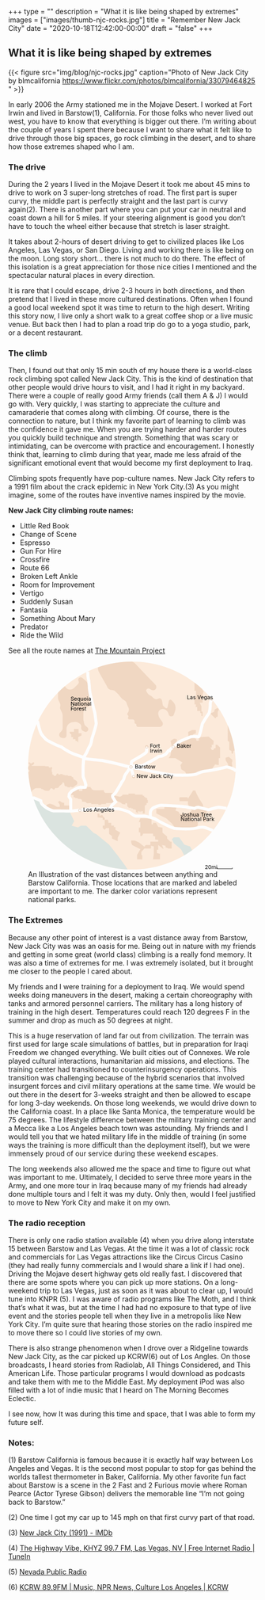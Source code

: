 +++
type = ""
description = "What it is like being shaped by extremes"
images = ["images/thumb-njc-rocks.jpg"]
title = "Remember New Jack City"
date = "2020-10-18T12:42:00-00:00"
draft = "false"
+++

<h2 class="serif-hero">What it is like being shaped by extremes</h2>

{{< figure src="img/blog/njc-rocks.jpg" caption="Photo of New Jack City by blmcalifornia https://www.flickr.com/photos/blmcalifornia/33079464825 " >}}


<span class="dropcap">I</span>n early 2006 the Army stationed me in the Mojave Desert. I worked at Fort Irwin and lived in Barstow(1), California. For those folks who never lived out west, you have to know that everything is bigger out there. I’m writing about the couple of years I spent there because I want to share what it felt like to drive through those big spaces, go rock climbing in the desert, and to share how those extremes shaped who I am. 

### The drive

During the 2 years I lived in the Mojave Desert it took me about 45 mins to drive to work on 3 super-long stretches of road. The first part is super curvy, the middle part is perfectly straight and the last part is curvy again(2). There is another part where you can put your car in neutral and coast down a hill for 5 miles. If your steering alignment is good you don’t have to touch the wheel either because that stretch is laser straight.

It takes about 2-hours of desert driving to get to civilized places like Los Angeles, Las Vegas, or San Diego. Living and working there is like being on the moon. Long story short… there is not much to do there. The effect of this isolation is a great appreciation for those nice cities I mentioned and the spectacular natural places in every direction.

It is rare that I could escape, drive 2-3 hours in both directions, and then pretend that I lived in these more cultured destinations. Often when I found a good local weekend spot it was time to return to the high desert. Writing this story now, I live only a short walk to a great coffee shop or a live music venue. But back then I had to plan a road trip do go to a yoga studio, park, or a decent restaurant. 

### The climb

Then, I found out that only 15 min south of my house there is a world-class rock climbing spot called New Jack City. This is the kind of destination that other people would drive hours to visit, and I had it right in my backyard. There were a couple of really good Army friends (call them A & J) I would go with. Very quickly, I was starting to appreciate the culture and camaraderie that comes along with climbing. Of course, there is the connection to nature, but I think my favorite part of learning to climb was the confidence it gave me. When you are trying harder and harder routes you quickly build technique and strength. Something that was scary or intimidating, can be overcome with practice and encouragement. I honestly think that, learning to climb during that year, made me less afraid of the significant emotional event that would become my first deployment to Iraq.

Climbing spots frequently have pop-culture names. New Jack City refers to a 1991 film about the crack epidemic in New York City.(3) As you might imagine, some of the routes have inventive names inspired by the movie.

**New Jack City climbing route names:**

 - Little Red Book
 - Change of Scene
 - Espresso
 - Gun For Hire
 - Crossfire
 - Route 66
 - Broken Left Ankle
 - Room for Improvement
 - Vertigo
 - Suddenly Susan
 - Fantasia
 - Something About Mary
 - Predator
 - Ride the Wild

See all the route names at [The Mountain Project](https://www.mountainproject.com/area/105865045/new-jack-city) 

<figure>
    <?xml version="1.0" encoding="UTF-8" standalone="no"?><!DOCTYPE svg PUBLIC "-//W3C//DTD SVG 1.1//EN" "http://www.w3.org/Graphics/SVG/1.1/DTD/svg11.dtd"><svg width="100%" height="100%" viewBox="0 0 546 542" version="1.1" xmlns="http://www.w3.org/2000/svg" xmlns:xlink="http://www.w3.org/1999/xlink" xml:space="preserve" xmlns:serif="http://www.serif.com/" style="fill-rule:evenodd;clip-rule:evenodd;">
    <path id="desert" d="M14.718,358.668c3.428,1.25 8.87,3.383 14.643,6.046c0.776,3.716 2.866,9.004 7.143,11.93c4.487,4.201 16.137,12.827 29.115,15.758l0.435,0.098l15.446,0c9.345,0.168 29.792,0.396 36.25,-0.008l0.174,-0.015c12.388,-1.321 38.966,-4.243 47.36,-5.477l41.716,-0l0.167,-0.003c3.925,-0.164 15.044,-0.391 28.35,-0.009c7.53,1.619 23.245,5.552 28.48,9.633c2.552,2.158 7.383,5.735 11.67,7.711c2.323,1.071 4.546,1.668 6.333,1.668l20.686,-0c7.37,1.139 23.169,4.294 29.507,8.768l0.276,0.178c9.495,5.596 32.363,17.985 47.826,22.868l0.398,0.126l0.414,0.041c13.842,1.366 45.42,2.873 61.005,-1.639l0.153,-0.047c3.522,-1.174 12.415,-2.875 19.811,-0.057l16.888,6.567c-49.636,59.967 -124.621,98.195 -208.464,98.195c-118.434,0 -219.193,-76.279 -255.782,-182.332Zm307.782,43.587l0,-9.441c0.302,-1.823 1.346,-5.515 3.811,-7.539c3.737,-2.308 12.447,-6.853 19.244,-7.271c20.356,0.659 62.277,2.393 68.541,4.741l0.363,0.137l20.072,3.345l1.369,-1.027c0.968,-0.727 3.72,-2.081 7.15,-2.192l27.09,6.645l1.073,-0.341c3.55,-1.13 13.254,-3.939 24.059,-6.277c4.413,0.36 13.636,1.334 19.952,2.776c-9.166,19.399 -20.566,37.53 -33.871,54.066l1.597,-4.105l-18.013,-7.005c-9.337,-3.557 -20.532,-1.588 -25.086,-0.099c-14.671,4.231 -44.188,2.683 -57.54,1.391c-14.87,-4.781 -36.518,-16.555 -45.671,-21.942c-3.239,-2.228 -8.542,-4.225 -14.14,-5.862Zm-8,-2.081c-4.232,-0.979 -8.137,-1.708 -10.898,-2.128l-0.299,-0.046l-21.303,-0c-1.249,-0 -2.829,-0.79 -4.488,-1.691c-3.246,-1.762 -6.571,-4.284 -8.421,-5.857l-0.12,-0.097c-5.912,-4.646 -23.868,-9.507 -32.138,-11.267l-0.354,-0.076l-0.361,-0.01c-5.966,-0.176 -11.512,-0.23 -16.209,-0.222c0.602,-0.994 1.173,-1.916 1.648,-2.648l11.602,-10.38l-1.752,-2.848c-1.318,-2.143 -4.352,-7.12 -5.934,-9.889l-0.188,-0.329l-0.248,-0.289c-0.318,-0.372 -0.955,-1.166 -0.997,-2.041c2.144,-1.652 5.364,-4.439 7.215,-7.031l0.149,-0.225c4.638,-7.516 13.849,-22.818 16.005,-27.417c2.257,-2.621 5.973,-7.983 6.535,-12.012c0.291,-1.565 1.339,-5.331 3.313,-8.343c2.065,-2.628 5.937,-7.909 8.738,-12.653l5.153,18.404l7.704,-2.158l-5.399,-19.281c4.574,0.873 8.761,1.545 11.904,1.818c10.663,2.535 34.433,7.949 46.844,9.964c11.099,2.721 38.21,8.068 59.239,8.078c10.956,0.339 35.586,0.242 47.03,-2.619l0.478,-0.12l0.435,-0.232c4.624,-2.466 15.588,-7.529 22.617,-7.529l0.249,0l0.247,-0.031c7.982,-0.998 30.074,-4.556 55.148,-10.881c3.439,0.64 8.777,2.03 13.557,4.204c3.082,1.402 5.956,3.091 7.695,5.23l1.656,-1.346c-1.994,34.838 -10.594,67.918 -24.566,98.008l1.43,-6.078c-6.993,-1.645 -17.653,-2.752 -22.109,-3.094l-0.578,-0.045l-0.567,0.122c-10.404,2.229 -19.901,4.914 -24.289,6.261l-25.89,-6.35l-0.483,0c-4.62,0 -8.531,1.536 -10.827,2.807l-16.232,-2.705c-7.897,-2.381 -50.211,-4.435 -70.812,-5.1l-0.339,0.004c-8.263,0.434 -19.061,5.884 -23.41,8.602l-0.174,0.109l-0.162,0.126c-4.509,3.507 -6.587,10.169 -7.004,13.092l-0.04,0.281l0,7.958Zm-207.5,-15.455c-8.48,0.032 -19.318,-0.109 -25.428,-0.218l-14.612,-0.001c-11.382,-2.7 -21.511,-10.361 -25.193,-13.888l-0.285,-0.274l-0.334,-0.213c-3.172,-2.018 -4.036,-6.452 -4.156,-8.375l-0.147,-2.349l-2.125,-1.012c-8.596,-4.094 -16.885,-7.16 -19.955,-8.184c-0,0 -0.001,0.002 -0.001,0.004c-0.203,0.61 -0.776,1.019 -1.418,1.013c-0.643,-0.006 -1.208,-0.425 -1.399,-1.039c-7.767,-25.203 -11.947,-51.959 -11.947,-79.683c-0,-38.219 7.943,-74.597 22.275,-107.588c2.407,10.107 6.156,23.445 9.397,28.307c2.465,3.539 6.983,9.239 11.751,13.61c3.382,3.101 6.951,5.492 10.058,6.405c6.434,3.619 20.883,11.047 31.638,14.374c6.289,4.867 21.645,14.996 37.645,20.196c4.217,1.371 11.789,3.99 18.026,6.611c-0.319,4.756 -0.926,12.429 -1.277,16.762l-0.01,0.163c-0.403,10.089 -0.17,24.718 -0.001,30.771l0.019,0.685l5.148,13.385l1.664,7.074l-0.712,1.958c-2.18,0.065 -4.723,-0.056 -6.288,-0.164c-1.183,-0.36 -2.682,-0.473 -4.354,-0.257c-3.239,0.419 -7.424,2.026 -9.682,3.089l-0.282,0.146c-2.773,1.585 -9.741,5.282 -12.878,6.933l-0.667,0.351l-7.763,8.958l-1.368,9.571l4.661,7.768l-0,25.111Zm41.535,-128.544c0.103,0.063 0.204,0.127 0.302,0.19l0.753,0.484l0.888,0.117c6.339,0.834 23.364,2.797 40.975,4.005c10.765,2.19 35.931,7.55 52.534,11.898c3.907,1.029 9.816,2.503 16.139,3.947c-2.547,4.813 -7.118,10.985 -9.266,13.706l-0.099,0.126l-0.089,0.133c-2.762,4.142 -4.224,9.395 -4.608,11.504l-0.04,0.273c-0.318,2.865 -3.514,6.648 -4.973,8.239l-0.524,0.572l-0.272,0.727c-1.165,3.104 -10.834,18.982 -15.579,26.673c-1.754,2.405 -5.041,4.954 -6.47,5.954l-0.934,0.654l-0.449,1.047c-1.8,4.2 0.286,8.774 1.863,10.836c1.102,1.917 2.78,4.706 4.164,6.981l-7.396,6.617l-0.282,0.423c-1.173,1.759 -3.117,5.022 -4.627,7.609c-1.507,0.035 -2.728,0.074 -3.613,0.11l-42.23,0l-0.295,0.044c-7.951,1.193 -34.736,4.135 -47.234,5.468c-0.609,0.037 -1.34,0.068 -2.173,0.095l0,-27.215l-4.339,-7.232l0.632,-4.429l5.239,-6.045c3.36,-1.772 9.545,-5.062 12.282,-6.617c1.509,-0.703 4.019,-1.706 6.247,-2.178c0.641,-0.136 1.619,-0.192 1.868,-0.205l0.483,0.242l0.781,0.06c2.356,0.182 7.828,0.407 10.873,-0.028l2.374,-0.339l3.227,-8.876l-2.336,-9.926l-4.849,-12.609c-0.165,-6.288 -0.366,-19.933 0.012,-29.481c0.282,-3.481 0.713,-8.986 1.041,-13.554Zm144.2,18.797l5.887,-0.561l0.666,-0.333c3.681,-1.84 12.947,-6.524 20.575,-10.538c5.716,-3.017 17.347,-9.459 21.772,-12.738c2.672,-0.393 6.878,-1.057 8.335,-1.421l0.311,-0.078l0.295,-0.127c2.502,-1.072 8.246,-3.776 11.249,-5.921l0.504,-0.36l5.171,-6.895l4.122,0l0.758,-3.028c0.099,-0.396 0.704,-1.38 1.861,-2.554c3.704,-3.201 11.468,-10.008 14.417,-12.922c2.562,-2.069 8.49,-6.474 12.88,-8.304c5.039,-2.113 16.583,-6.942 23.456,-9.774c2.637,-0.278 6.72,-0.589 10.25,-0.58c1.986,0.004 3.766,0.034 4.773,0.381c1.704,0.734 4.525,1.058 6.716,-0.442c1.019,-0.698 1.982,-1.772 2.562,-3.512c0.017,-0.052 3.568,-11.214 3.568,-11.214l0.038,-0.165c0.813,-3.581 2.901,-12.671 4.861,-20.915c3.272,-5.816 10.805,-18.521 16.92,-26.547l0.435,-0.571l0.21,-0.688c1.216,-3.996 3.541,-14.626 3.181,-25.464c0.29,-2.165 1.073,-6.423 2.732,-8.719c37.38,46.401 59.76,105.367 59.76,169.518c0,2.717 -0.04,5.426 -0.12,8.118c-1.898,-1.355 -4.073,-2.565 -6.366,-3.608c-5.89,-2.679 -12.522,-4.317 -16.356,-4.956l-0.829,-0.138l-0.814,0.207c-24.758,6.288 -46.692,9.854 -54.798,10.88c-7.955,0.122 -20.09,5.332 -25.64,8.226c-11.118,2.623 -34.181,2.594 -44.452,2.273l-0.125,-0.002c-20.461,-0 -46.887,-5.261 -57.544,-7.884l-0.319,-0.065c-10.392,-1.676 -29.05,-5.828 -40.902,-8.579Zm-138.018,-248.972c35.105,-16.67 74.363,-26 115.783,-26c84.171,-0 159.415,38.528 209.035,98.887l-4.072,-3.49c-2.853,3.328 -4.536,10.437 -4.932,13.607l-0.041,0.324l0.013,0.326c0.357,9.295 -1.5,18.48 -2.639,22.524c-6.429,8.573 -14.209,21.739 -17.356,27.371l-0.271,0.484l-0.128,0.541c-1.974,8.29 -4.11,17.585 -4.971,21.372l-3.044,9.567c-4.161,-1.012 -13.896,-0.504 -18.536,0.011l-0.56,0.063l-0.521,0.214c-6.807,2.803 -18.852,7.841 -24.024,10.01c-5.122,2.134 -12.125,7.268 -14.975,9.585l-0.161,0.13l-0.145,0.146c-2.758,2.758 -10.674,9.681 -14.287,12.801l-0.213,0.199c-1.175,1.174 -2.038,2.322 -2.659,3.328l-2.513,0l-6.807,9.076c-2.563,1.704 -6.802,3.676 -8.961,4.613c-1.782,0.394 -6.199,1.052 -8.297,1.351l-1.176,0.168l-0.893,0.782c-3.084,2.698 -15.451,9.421 -21.233,12.473c-7.146,3.761 -15.746,8.116 -19.759,10.126l-9.564,0.911l-13.684,-0c-0.075,-0.907 -0.174,-1.823 -0.213,-2.72c-0.034,-0.785 -0.114,-1.567 0.214,-2.23c0.536,-0.44 1.587,-1.055 2.941,-1.873c4.717,-2.849 12.616,-7.152 19.729,-11.422c7.385,-4.433 13.879,-8.985 15.971,-11.948l0.636,-0.901l1.084,-14.099l-7.976,-0.614l-0.905,11.759c-2.235,2.411 -7.362,5.603 -12.927,8.944c-10.562,6.339 -22.714,12.879 -24.584,14.853l-0.203,0.215l-0.17,0.242c-1.646,2.351 -1.961,5.167 -1.764,8.114c0.078,1.157 0.228,2.334 0.264,3.472c0.006,0.165 0.014,0.329 0.019,0.492c-7.424,-1.646 -14.705,-3.463 -19.224,-4.652c-16.873,-4.42 -42.511,-9.876 -53.222,-12.052l-0.259,-0.053l-0.265,-0.018c-16.772,-1.143 -33.057,-2.987 -39.918,-3.868c-0.632,-0.371 -1.343,-0.756 -2.118,-1.151c2.169,-3.213 5.054,-7.824 6.896,-11.814l0.055,-0.124c1.287,-3.059 4.629,-10.434 7.72,-15.456c1.103,-1.838 3.685,-7.946 5.011,-18.21c3.43,-10.489 10.333,-32.759 11.538,-40.793l0.083,-0.553l-3.603,-27.792l-8.043,-31.669l-4.486,-20.437c-0.622,-3.111 -1.907,-10.911 -1.907,-16.642l0,-0.193l-1.562,-16.142l-0.143,-0.429c-0.787,-2.362 -2.295,-10.022 -2.295,-21.736l-4.783,0Zm-3.208,1.549c0.128,11.532 1.666,19.283 2.549,22.242l1.443,14.916c0.029,6.249 1.388,14.634 2.077,18.078c0.015,0.073 4.529,20.636 4.529,20.636l7.957,31.331l3.394,26.183c-1.389,8.283 -8.05,29.529 -11.259,39.319l-0.12,0.367l-0.048,0.383c-1.088,8.701 -3.055,13.927 -3.961,15.438c-3.256,5.291 -6.813,13.087 -8.218,16.416c-1.9,4.107 -5.023,8.923 -7.021,11.794c-6.304,-2.599 -13.45,-5.109 -17.595,-6.456c-15.459,-5.025 -30.273,-14.98 -35.748,-19.328l-0.608,-0.483l-0.744,-0.22c-10.52,-3.117 -25.155,-10.734 -31.162,-14.144l-0.499,-0.283l-0.559,-0.132c-2.198,-0.517 -4.643,-2.434 -7.087,-4.674c-4.3,-3.942 -8.366,-9.09 -10.547,-12.219c-3.784,-5.677 -8.107,-24.393 -9.862,-33.011l-2.145,0.436c26.275,-54.987 70.571,-99.736 125.234,-126.589Z" style="fill:#f2994a;fill-opacity:0.2;"/>
    <path id="Water" d="M14.691,358.658c3.427,1.249 8.882,3.386 14.67,6.056c0.776,3.716 2.866,9.004 7.143,11.93c4.487,4.201 16.137,12.827 29.115,15.758l0.435,0.098l15.446,0c6.655,0.12 18.942,0.27 27.796,0.2l10.704,22.3l-6.5,12l16.5,4.5l7.5,-4.5l14,0l19,18.5l7.5,3.5l33,27l23,29l20.5,28l4.55,7.762c-113.529,-4.728 -208.982,-79.429 -244.359,-182.104Zm412.504,132.361c-6.636,4.724 -13.495,9.156 -20.558,13.277l-8.137,-15.796l-19,-16l-5,-10.5l5,-5l14,0l13.5,19l15,5l5.195,10.019Z" style="fill:#56ccf2;fill-opacity:0.2;"/>
    <path id="Natural-Area" d="M321.5,410.17l0,13.33l4,0l0,-4l7.5,0l6,10.5l11,2l0,13l12,10l0,5.5l8.5,8l3.5,0l0,17.5l-8.5,0l-7.5,-3l0,-4l-9,-2l4,11l-14,-11l0,12.5l-3.5,0l0,8.5l8,2l0,14.5l-18,0l2,-14.5l0,-19.5l-7.5,-1.5l0,7l-17,0l-8,9l0,8l2.5,1.5l0,10l-13.5,0l0,-11.5l8.5,-15l-21.5,-11l-2.5,-6.5l0,-5l9.5,0l10.5,5l14.5,11l3.5,-4.5l12,0l0,-8.5l20.5,0l0,-4.5l-8,-1.5l0,-7.5l-5.5,-1.5l0,-6l-25.5,0l-3.5,6l-4,0l0,-8.5l-4,-1.5l0,-11.5l4,0l0,-14.5l-4,0l4,-10l18.37,0l1.323,0.283l1.304,0.291l0.648,0.149l1.405,0.335l0.626,0.153l0.724,0.183l1.342,0.35l0.617,0.166l0.769,0.214l1.272,0.366l0.6,0.18Zm-122,16.33l0,-15l-5,0l0,-5l-13.5,-1.5l0,-9.5l4.5,0l1.5,7l2.5,-3l5,0l0,3l5,4l0,5l8,0l1.5,3.5l0,4.5l7.5,0l0,7l7,0l0,4l4,0l0,7l12.5,7.5l-6.5,13l0,9l-15,-6.5l0,-6.5l-7.5,-6l0,-15l-7.5,0l-4,4.5l-5,-4.5l0,-6.5l5,0Zm265.44,-38.122l-1.44,9.122l-2.5,2l0,8.5l5.5,3l-5.5,8l-6,-5l-5,-11l-7.5,2.5l-16,0l0,7l15,3.5l1,8l-2.135,4.507l-0.514,0.161l-0.698,0.194l-0.72,0.186l-0.234,0.057c-0.289,0.07 -0.583,0.139 -0.883,0.206l-0.382,0.084l-1.175,0.24l-0.257,0.048c-0.604,0.114 -1.222,0.222 -1.854,0.323c-0.736,0.118 -1.49,0.227 -2.261,0.328l-0.703,0.09l-0.447,0.054l-1.361,0.153l-0.922,0.093l-1.124,0.103c-0.857,0.076 -1.726,0.143 -2.608,0.203c-0.234,0.016 -0.469,0.031 -0.703,0.046c-1.086,0.068 -2.188,0.126 -3.299,0.174c-2.329,0.1 -4.705,0.156 -7.087,0.176l-0.834,0.005c-1.267,0.007 -2.535,0.003 -3.799,-0.009c-4.537,-0.043 -9.001,-0.2 -13.108,-0.413c-0.854,-0.044 -1.693,-0.091 -2.514,-0.14l-1.556,-0.096c-2.534,-0.163 -4.87,-0.342 -6.926,-0.522l-0.104,-0.009c-0.693,-0.061 -1.355,-0.122 -1.981,-0.183l-0.638,-0.208l-0.598,-0.2l-6.575,-8.651l-14.5,-13l-26,-13l-0,-12l21,0l-0,-4.665c7.353,0.276 15.874,0.638 24.141,1.074l0.094,0.005c1.282,0.068 2.558,0.138 3.821,0.209l2.029,0.117l0.966,0.057c-0,-0 -2.051,8.203 -2.051,8.203l8,2.5l3,6l21.5,-1.5l10,-7l-2.098,-3.461l10.129,1.688l1.369,-1.027c0.167,-0.125 0.386,-0.269 0.652,-0.421l0.653,-0.343l0.077,-0.037c0.346,-0.165 0.736,-0.331 1.166,-0.488l0.706,-0.239l0.354,-0.105c0.309,-0.088 0.632,-0.169 0.966,-0.241c0.563,-0.121 1.161,-0.215 1.785,-0.27l0.501,-0.035c0.096,-0.006 0.193,-0.01 0.29,-0.013l21.89,5.37Zm-238.752,-39.775l12.312,2.897c2.167,-0.333 6.8,-1.9 8,-5.5l15,0l-0,-2.5l17,0l-0,2.5l18.5,0l1.5,0.5l-0,2.5l3.5,0l-0,2.5l3.5,1l-0,2l4.5,0l-0,5.5l2,0l-0,8l-3.5,0l-0,4.5l-2,0l-0,1.5l-2.5,0l-0,21l-5.5,0l-0,-6l-4,0l-0,2.5l-2,0l-0,-2.5l-2,0l-0,2.5l-1.5,0l-0,-2.5l-3,0l0.5,5.5l-2,0l-0,-2.5l-3.5,0l-0,-6l-3.5,-1.5c-2,0 -3.5,-0.333 -4,-0.5l-0.5,-2l-4,0l-0,-1.5l-7.5,0l-0,-2l-2.5,-1l-1,-3.5l-0,-5l-4.5,-1l-0,3.5l-8,-1l-4,-3.5l-5,-2l-4,-2.5l-1.068,0.445l-0.025,-0.041c-0.781,-1.269 -2.163,-3.533 -3.489,-5.743c-0.914,-1.521 -1.8,-3.017 -2.445,-4.146l-0.188,-0.329l-0.248,-0.289c-0.104,-0.121 -0.242,-0.288 -0.381,-0.487c-0.149,-0.212 -0.3,-0.461 -0.415,-0.733c-0.07,-0.164 -0.127,-0.336 -0.163,-0.514c-0.02,-0.101 -0.033,-0.203 -0.038,-0.307l0.849,-0.67l0.743,-0.611l0.556,-0.472Zm-178.765,26.589l1.077,-2.692l8,-3l9.5,3l9,5.5l7.5,0l-0,-5.5l-3.5,-6l-2.5,0l6,-4l5.5,4l6,1l-0,7l13,0l-0,10.219l-1.71,0.005l-1.787,-0.001l-1.58,-0.003l-1.734,-0.007l-1.867,-0.01l-3.172,-0.024l-2.842,-0.028l-2.214,-0.024l-2.635,-0.034l-2.931,-0.043l-2.956,-0.049l-14.612,-0.001l-0.745,-0.184l-0.729,-0.195l-0.643,-0.183l-0.732,-0.221l-1.038,-0.338l-1.027,-0.36l-1.015,-0.381l-0.864,-0.344l-0.461,-0.191l-0.531,-0.226l-0.458,-0.2l-0.519,-0.233l-0.963,-0.449l-0.947,-0.462l-0.93,-0.474l-0.912,-0.484l-0.893,-0.492l-0.874,-0.5l-0.854,-0.506l-0.833,-0.509l-1.109,-0.704l-0.545,-0.357l-0.492,-0.329l-0.474,-0.322c-0.16,-0.111 -0.32,-0.222 -0.48,-0.333l-0.469,-0.331Zm409.126,2.89l-12.566,-3.082l-0.483,0c-0.505,0 -1.002,0.018 -1.489,0.053l-0.209,0.015c-0.478,0.039 -0.946,0.093 -1.404,0.159c-0.154,0.023 -0.307,0.047 -0.458,0.072c-0.376,0.063 -0.745,0.134 -1.104,0.212c-0.581,0.127 -1.14,0.273 -1.674,0.432l-0.22,0.066c-0.179,0.055 -0.355,0.112 -0.528,0.169c-0.222,0.075 -0.44,0.151 -0.652,0.229c-0.385,0.141 -0.753,0.287 -1.102,0.435l-0.238,0.103c-0.401,0.176 -0.777,0.355 -1.125,0.531l-0.624,0.331l-13.738,-2.29l-2.435,-4.017l-0,-8.5l-21.5,0l-1.5,-6.5l1.5,-3.5l20,0l1.5,3.5l13.5,-21l5.5,0c1.2,4.4 7.167,15.833 10,21l9.5,15l1.549,6.582Zm-305.109,-47.461l0.225,-0.621l1.835,0l-0,-4l9.5,0l-0,2.5l2.5,1.5l-0,2l5,2.5c8.4,0.4 21.5,0.167 27,0l-0,4l3.5,3l19,0l0.389,1.557l-0.643,0.517l-0.569,0.439l-0.713,0.527l-0.258,0.183l-0.934,0.654l-0.449,1.047c-0.263,0.614 -0.443,1.236 -0.553,1.858l-0.047,0.291c-0.027,0.186 -0.048,0.372 -0.063,0.558c-0.054,0.665 -0.035,1.324 0.039,1.965c0.129,1.104 0.422,2.157 0.794,3.102l0.2,0.481c0.448,1.025 0.978,1.899 1.462,2.539l0.031,0.042c0.391,0.679 0.853,1.468 1.35,2.304c0.904,1.525 1.92,3.208 2.814,4.677l-4.202,3.759l-15.648,0l-0,2.5l-12.5,0l-0,2l-7.5,0l-0,-2l-18.5,0l-0,-2.5l-11,0.5l-4,-3.5l-9,-1l-0,-4l-3.5,-2.5l-5.5,0c-1.6,-1.2 -3,-2.167 -3.5,-2.5l-5,0l-0,-1.5l-4.5,-0.5l-0,-5.5l-7.359,-0.701l0.152,-1.068l5.239,-6.045l1.38,-0.729c0.524,-0.278 1.048,-0.556 1.572,-0.834c2.079,-1.104 4.441,-2.368 6.415,-3.443l0.115,-0.062l0.019,-0.011c0.389,-0.211 0.762,-0.415 1.113,-0.609l0.095,-0.052l0.164,-0.09l0.233,-0.129l0.09,-0.05l0.087,-0.048l0.275,-0.154l0.172,-0.095l0.035,-0.02c0.183,-0.102 0.356,-0.2 0.517,-0.291l0.703,-0.316l0.858,-0.362l0.344,-0.137c0.195,-0.078 0.395,-0.155 0.599,-0.231l0.182,-0.023l1.5,4.5l8.5,0l-0,-5.338c0.177,0.006 0.356,0.012 0.537,0.016l0.062,0.002l0.042,0.001c0.179,0.005 0.36,0.009 0.542,0.013l0.029,0.001l0.146,0.002l0.131,0.003l0.382,0.005l0.384,0.004l0.385,0.002c0.289,0 0.578,-0.001 0.865,-0.004c0.401,-0.005 0.798,-0.013 1.186,-0.026l0.026,-0.001l0.03,-0.001c0.307,-0.011 0.608,-0.024 0.901,-0.04c0.7,-0.04 1.351,-0.098 1.918,-0.179l2.374,-0.339Zm-137.54,-68.52c1.131,0.022 2.1,0.947 2.1,2.147c-0,0.487 -0.166,0.959 -0.47,1.34l-2.881,3.6c-0.358,0.449 -1.012,0.521 -1.461,0.163c-0.68,-0.545 -1.688,-0.06 -1.688,0.811l-0,0.202c-0,0.627 0.509,1.136 1.136,1.136l33.364,0c0.276,0 0.5,0.224 0.5,0.5c-0,0.276 0.224,0.5 0.5,0.5l7.5,0c0.815,0 1.479,0.651 1.5,1.461l0,0.078c0.021,0.81 0.685,1.461 1.5,1.461l1.016,0c0.282,0 0.524,0.198 0.579,0.474c0.116,0.582 0.922,0.647 1.13,0.092l0.442,-1.178c0.184,-0.49 0.731,-0.739 1.221,-0.555l1.647,0.618c0.881,0.33 1.465,1.173 1.465,2.114c-0,0.599 -0.238,1.173 -0.661,1.596l-0.089,0.089c-0.48,0.48 -0.75,1.132 -0.75,1.811l-0,6.189c-0,0.401 0.315,0.729 0.711,0.749l0.078,0.002c0.396,0.02 0.711,0.348 0.711,0.749l-0,3.961c-0,0.988 0.801,1.789 1.789,1.789c0.731,0 1.389,0.445 1.661,1.124l0.152,0.381c0.253,0.633 0.764,1.128 1.405,1.361l0.612,0.223c2.097,0.762 4.402,-0.414 5.016,-2.56l0.333,-1.169c0.315,-1.101 1.322,-1.86 2.467,-1.86l1.148,0c0.783,0 1.417,0.634 1.417,1.417c-0,0.844 0.734,1.501 1.573,1.408l2.223,-0.247c0.401,-0.044 0.704,-0.383 0.704,-0.786c-0,-0.438 0.354,-0.792 0.791,-0.792l4.709,0c0.552,0 1,0.448 1,1c-0,0.552 0.448,1 1,1l3.25,0c0.401,0 0.729,0.315 0.749,0.711l0.002,0.078c0.02,0.396 0.348,0.711 0.749,0.711l7.5,0c0.401,0 0.729,0.315 0.749,0.711l0.002,0.078c0.02,0.396 0.348,0.711 0.749,0.711l7.25,0c0.802,0 1.458,0.631 1.498,1.423l0.004,0.154c0.04,0.792 0.696,1.423 1.498,1.423l0.591,0c1.081,0 1.984,0.825 2.082,1.901l0.138,1.515c0.117,1.296 0.897,2.438 2.061,3.02l3.716,1.858c2.811,1.406 5.213,3.97 4.829,7.09c-0.144,1.174 -0.459,2.217 -0.85,3.107c-0.669,1.523 -2.145,2.302 -3.643,3.093c-0.635,0.336 -1.274,0.673 -1.857,1.07c-0.693,0.472 -1.3,1.038 -1.8,1.599c-0.912,1.021 -2.048,1.889 -3.395,2.134l-2.166,0.394c-0.715,0.13 -1.429,-0.228 -1.754,-0.877c-0.277,-0.554 -0.843,-0.904 -1.462,-0.904l-1.056,0c-0.516,0 -0.934,0.418 -0.934,0.934c-0,0.564 -0.497,1 -1.057,0.925l-5.42,-0.723c-0.64,-0.085 -1.196,-0.482 -1.485,-1.059c-0.33,-0.66 -1.004,-1.077 -1.742,-1.077l-1.247,0c-2.02,0 -3.718,-1.519 -3.941,-3.528l-0.364,-3.28c-0.15,-1.349 -1.031,-2.507 -2.292,-3.011l-0.308,-0.123c-0.096,-0.039 -0.186,-0.089 -0.268,-0.151c-0.773,-0.58 -1.876,-0.028 -1.876,0.938l-0,1.296c-0,0.544 -0.243,1.059 -0.663,1.405l-6.869,5.656c-0.64,0.527 -1.175,1.17 -1.577,1.895l-0.272,0.489c-0.999,1.798 -2.895,2.914 -4.953,2.914l-3.666,0c-1.07,0 -1.944,0.84 -1.997,1.897l-0.006,0.206c-0.053,1.057 -0.927,1.897 -1.997,1.897l-0.475,0c-0.656,0 -1.286,-0.261 -1.75,-0.725l-1.025,-1.025c-1.121,-1.121 -2.666,-1.863 -4.206,-1.49c-1.741,0.422 -2.423,1.256 -2.544,1.74c-0.285,2.562 -2.45,4.5 -5.028,4.5l-4.768,0c-1.453,0 -2.89,-0.305 -4.218,-0.895l-2.107,-0.937c-0.147,-0.065 -0.341,-0.108 -0.529,-0.149c-0.132,-0.029 -0.261,-0.058 -0.368,-0.093c-0.592,-0.193 -1.053,-0.704 -1.507,-1.207c-0.555,-0.615 -1.101,-1.219 -1.861,-1.219l-2.114,0c-0.552,0 -1,-0.448 -1,-1c-0,-0.552 -0.448,-1 -1,-1l-10.58,0c-2.542,0 -5.014,0.837 -7.034,2.381l-4.335,3.315c-0.663,0.507 -1.051,1.293 -1.051,2.127c-0,0.898 -0.442,1.692 -1.12,2.178c-4.489,-17.066 -7.352,-34.792 -8.415,-53.001l0.035,0c0.276,0 0.5,0.224 0.5,0.5c-0,0.276 0.224,0.5 0.5,0.5l0.545,0c0.541,0 0.992,-0.412 1.041,-0.951l0.296,-3.248c0.063,-0.698 -0.487,-1.301 -1.189,-1.301c-0.659,0 -1.193,-0.534 -1.193,-1.193l-0,-0.591c-0,-0.395 -0.321,-0.716 -0.716,-0.716c-0.047,0 -0.093,-0.005 -0.138,-0.013c-0.055,-1.689 -0.094,-3.382 -0.118,-5.079c0.133,-0.244 0.393,-0.408 0.688,-0.408c0.433,0 0.784,-0.351 0.784,-0.784l-0,-0.716c-0,-0.552 0.448,-1 1,-1c0.552,0 1,-0.448 1,-1l-0,-3.75c-0,-0.69 -0.56,-1.25 -1.25,-1.25c-0.69,0 -1.25,-0.56 -1.25,-1.25l-0,-0.25c-0,-0.828 0.672,-1.5 1.5,-1.5l1.75,0c0.669,0 1.215,0.525 1.248,1.186l0.004,0.128c0.033,0.661 0.579,1.186 1.248,1.186l1.578,0c0.751,0 1.47,-0.298 2,-0.828l1.154,-1.154c0.339,-0.339 0.764,-0.579 1.229,-0.696l0.623,-0.156c0.17,-0.042 0.338,-0.063 0.504,-0.065l0.062,0Zm402.095,29.276c-1.401,0.059 -2.807,0.107 -4.205,0.145l-2.79,-5.022l-10,-6.5l-2,-11l5,-6.5l-18.5,-11.5l-17.5,0l5,-6.5l1.243,-10.981l0.137,-0.547c0.041,-0.163 0.168,-0.426 0.384,-0.761c0.2,-0.311 0.477,-0.684 0.834,-1.097l0.433,-0.479l0.21,-0.217c0.623,-0.539 1.362,-1.18 2.172,-1.887l0.609,-0.531c1.962,-1.715 4.262,-3.741 6.366,-5.631c0.803,-0.72 1.578,-1.42 2.294,-2.075c0.3,-0.275 0.59,-0.541 0.868,-0.798l0.407,-0.378c0.235,-0.219 0.459,-0.429 0.671,-0.63c0.387,-0.365 0.733,-0.699 1.03,-0.992l0.602,-0.48c0.604,-0.476 1.328,-1.031 2.133,-1.625c2.285,-1.688 5.224,-3.697 7.923,-5.133l0.25,-0.132c0.337,-0.176 0.669,-0.342 0.995,-0.497l0.497,-0.229c0.161,-0.072 0.322,-0.142 0.48,-0.208c5.039,-2.113 16.583,-6.942 23.456,-9.774l1.155,-0.115l1.088,-0.096l1.364,-0.107l1.242,-0.083l0.665,-0.039l1.204,-0.06l0.909,-0.035l0.658,-0.02c-0,-0 3.721,1.637 3.721,1.637l2,6l6.5,-1.5l-1.815,-5.187l0.593,-0.071l0.87,-0.204l0.668,-0.25l0.648,-0.338l0.431,-0.288l0.29,-0.225l0.482,-0.439l0.345,-0.379l0.254,-0.325l0.311,-0.464l0.223,-0.394c0.02,-0.038 0.04,-0.077 0.06,-0.116l0.14,0.18l21,-1.5l13.5,11.5l-1,10l-4,0l-0,7l-3.5,0l3.5,6.5l4,0l2.5,-4.5l3.5,0l-0,-9l4,0l7.5,7l-0,27.5l-3.5,0l-0,18l-9.5,-1.5l-7.052,10.577l-1.609,0.292l-1.559,0.277l-1.504,0.262l-1.442,0.247l-1.342,0.226l-0.955,0.158l-1.241,0.202l-1.26,0.201l-1.723,0.268l-1.689,0.253l-1.414,0.204l-0.901,0.126l-0.832,0.111l-0.76,0.099l-0.566,0.017c-0.573,0.025 -1.165,0.074 -1.773,0.145l-0.407,0.051c-1.126,0.148 -2.301,0.366 -3.503,0.64c-1.941,0.442 -3.953,1.028 -5.936,1.691c-0.882,0.294 -1.757,0.604 -2.619,0.922c-0.748,0.277 -1.487,0.561 -2.209,0.849c-0.386,0.153 -0.767,0.308 -1.143,0.462l-0.42,0.175c-1.015,0.423 -1.987,0.847 -2.899,1.26c-1.271,0.575 -2.425,1.129 -3.417,1.631l-0.748,0.383l-0.952,0.212l-1.187,0.234l-0.722,0.129l-0.605,0.102l-0.607,0.096l-0.612,0.091l-1.176,0.163l-1.404,0.174l-0.719,0.082l-0.73,0.078l-0.74,0.075l-0.919,0.087l-1.363,0.119l-1.097,0.086l-1.59,0.114l-1.603,0.101l-1.616,0.09l-1.625,0.079l-0.815,0.036Zm105.005,-20.768l-0,-3.609l-6.5,-10.5l-0,-6.5l8,-2.5l9.5,8l-0,5l-1.5,2.5l1.5,9l-1.089,1.525l-0.678,-0.25l-1.043,-0.367l-0.869,-0.293l-1.115,-0.357l-1.099,-0.333l-0.436,-0.127c-0.608,-0.175 -1.204,-0.339 -1.785,-0.492l-1.422,-0.359l-0.924,-0.217c-0.183,-0.041 -0.363,-0.082 -0.54,-0.121Zm-0.597,-103.825c8.425,20.276 14.454,41.8 17.734,64.217c-2.295,0.06 -4.137,1.94 -4.137,4.249l-0,2.25c-0,1.105 -0.895,2 -2,2c-1.105,0 -2,-0.895 -2,-2l-0,-3.5c-0,-1.657 -1.343,-3 -3,-3c-1.657,0 -3,-1.343 -3,-3l-0,-18.5c-0,-1.07 -0.84,-1.944 -1.897,-1.997l-0.206,-0.006c-1.057,-0.053 -1.897,-0.927 -1.897,-1.997l-0,-39.681l0.403,0.965Zm-146.656,53.451l0.253,-2.235l-3,-11.5l9,-6l7.5,1.5l-0,6.348l-0.631,0.456l-1.185,0.876l-0.504,0.381l-1.121,0.869l-0.742,0.596l-0.584,0.576l-0.807,0.772l-1.093,1.018l-1.17,1.071l-1.43,1.291l-0.979,0.876l-0.797,0.71l-1.365,1.21l-1.345,1.185Zm-254.247,-37.735l-11,0l0,4l4,3l0,7l4.5,0l0,5.5l6.5,0l0,4.5l3.5,0l3.5,4.5l0,-14.5l8.5,-4l0,-6l-7.5,0l0,-11.5l-12,0l0,7.5Zm38.078,-99.715l0.999,4.551l0.789,12.102c0.088,1.361 0.448,2.69 1.058,3.91c2.527,5.055 0.479,11.201 -4.576,13.728l-3.827,1.913c-4.916,2.458 -8.021,7.483 -8.021,12.979l0,17.337c0,1.459 0.16,2.914 0.476,4.338l1.615,7.267c0.588,2.647 2.063,5.014 4.181,6.707l3.967,3.175c2.911,2.328 3.396,6.57 1.087,9.496c-1.949,2.468 -5.34,3.272 -8.189,1.942l-3.873,-1.807c-3.677,-1.716 -5.704,-5.722 -4.908,-9.701c0.693,-3.468 -0.757,-7.015 -3.681,-9.003l-3.314,-2.254c-2.821,-1.918 -6.216,-2.806 -9.615,-2.515l-5.117,0.439c-4.582,0.393 -8.844,2.507 -11.93,5.917c-3.024,3.343 -4.699,7.69 -4.699,12.198l-0,16.584c-0,4.691 -4.522,8.055 -9.016,6.707c-0.652,-0.195 -1.338,-0.295 -2.02,-0.295c-6.978,0 -10.742,-8.316 -5.993,-13.43l4.178,-4.5c1.833,-1.973 2.851,-4.567 2.851,-7.26l-0,-32.355c-0,-2.934 -0.646,-5.832 -1.891,-8.489l-3.845,-8.203c-1.135,-2.421 -1.322,-5.178 -0.525,-7.729c0.81,-2.592 0.604,-5.395 -0.576,-7.84l-3.174,-6.574c-1.309,-2.712 -1.989,-5.684 -1.989,-8.695l-0,-12.962c5.761,-5.836 11.786,-11.411 18.055,-16.706c1.156,2.863 3.215,5.331 5.938,6.981c5.61,3.4 12.803,2.616 17.548,-1.914l10.351,-9.88c2.163,-2.064 2.791,-5.267 1.568,-7.995l-0.332,-0.74c-1.938,-4.324 1.225,-9.209 5.963,-9.209c1.555,0 3.059,0.554 4.241,1.563l8.739,7.454c1.861,1.587 3.395,3.484 4.549,5.585l0.881,9.105c0.001,0.096 0.002,0.192 0.003,0.289l-0,0.006l0.001,0.095l0.003,0.178l-0,0.024l0.002,0.116l0.003,0.148l0.001,0.036l0.003,0.129l0.004,0.125l0,0.02l0.001,0.029l0.004,0.143l0.003,0.1l0.001,0.022l0.002,0.041l0.005,0.16l0.003,0.072l0.001,0.02l0.002,0.055l0.008,0.182l0.001,0.04l0.001,0.013c0.042,0.978 0.109,1.986 0.194,3.003c0.014,0.162 0.028,0.324 0.042,0.487l0.008,0.089l0.01,0.111l0.008,0.091l0.034,0.364c0.278,2.9 0.681,5.791 1.062,8.147l0.005,0.031l0.008,0.05l0.043,0.263l0.03,0.182l0.009,0.058l0.012,0.069l0.032,0.194l0.032,0.187l0.014,0.081l0.012,0.072l0.025,0.144l0.033,0.193l0.017,0.099l0.012,0.063l0.018,0.108l0.036,0.202l0.02,0.109l0.009,0.05l0.014,0.078l0.04,0.219l0.019,0.108l0.007,0.033l0.01,0.057l0.047,0.251l0.016,0.085l0.003,0.016c0.05,0.267 0.098,0.515 0.144,0.741Zm260.14,110.985c0,0 -0.718,-10.77 -0.718,-10.77l10.5,-5l9.5,0l0,8.5l-6,2l-2.63,2.63l-1.483,0.097l-1.371,0.107l-1.031,0.094l-0.927,0.096c0,0 -0.56,0.063 -0.56,0.063l-3.295,1.36l-1.985,0.823Zm-147.041,-193.77c3.101,1.019 5.937,2.793 8.234,5.203l34.589,36.297l18.027,18.489c0.968,0.993 1.683,2.204 2.085,3.53l0.091,0.302c1.901,6.271 -3.733,12.232 -10.101,10.689c-1.379,-0.335 -2.637,-1.034 -3.813,-1.828c-0.941,-0.636 -2.122,-1.318 -3.478,-1.92c-4.44,-1.973 -10.417,1.772 -8.482,6.228c0.225,0.52 0.532,0.942 0.847,1.374c0.18,0.247 0.362,0.497 0.533,0.77l1.567,2.507c1.774,2.84 4.365,5.077 7.433,6.419c2.169,0.949 4.11,2.35 5.694,4.11l0.974,1.083c0.745,0.828 1.598,1.552 2.535,2.154l1.228,0.79c2.727,1.753 6.145,2.038 9.124,0.761l1.751,-0.75c2.43,-1.041 5.243,-0.576 7.208,1.192c1.15,1.036 1.911,2.433 2.158,3.961l1.749,10.844c0.239,1.484 0.987,2.838 2.115,3.831l5.026,4.423c2.229,1.961 5.729,0.378 5.729,-2.59c-0,-0.245 0.026,-0.49 0.078,-0.729l3.244,-15.004c0.396,-1.83 2.014,-3.136 3.887,-3.136c1.139,0 2.223,0.489 2.978,1.342l5.293,5.983c3.234,3.657 5.02,8.37 5.02,13.252l-0,2.831c-0,2.047 -0.347,4.078 -1.025,6.009l-3.365,9.577c-1.196,3.403 -4.786,5.337 -8.286,4.462c-2.373,-0.593 -4.264,-2.385 -4.983,-4.723l-1.152,-3.743c-1.082,-3.516 -3.511,-6.462 -6.757,-8.193l-2.296,-1.225c-4.536,-2.419 -10.12,-1.588 -13.755,2.047c-2.74,2.74 -3.943,6.66 -3.211,10.465l0.612,3.185c0.473,2.46 1.46,4.792 2.897,6.844l6.809,9.727c0.984,1.406 1.512,3.08 1.512,4.796c-0,4.619 -3.745,8.364 -8.364,8.364l-56.386,0c-2.347,0 -4.25,-1.903 -4.25,-4.25l-0,-2c-0,-1.243 -1.007,-2.25 -2.25,-2.25c-1.243,0 -2.25,-1.007 -2.25,-2.25l-0,-3.25c-0,-3.038 -2.462,-5.5 -5.5,-5.5l-8.05,0c-3.044,0 -4.913,-3.333 -3.326,-5.931l0.103,-0.168c0.985,-1.612 0.589,-3.705 -0.905,-4.847l-0.144,-0.108c-1.494,-1.142 -1.89,-3.235 -0.905,-4.847l2.442,-3.996c0.84,-1.375 1.285,-2.956 1.285,-4.568l-0,-1.033c-0,-2.909 -1.083,-5.694 -2.542,-8.21c-1.16,-1.998 -2.28,-4.439 -2.757,-6.868c-0.042,-0.218 -0.08,-0.437 -0.119,-0.656c-0.126,-0.726 -0.252,-1.451 -0.545,-2.127c-0.84,-1.942 -2.704,-4.672 -6.069,-6.708c-0.374,-0.227 -0.753,-0.448 -1.132,-0.669c-1.511,-0.883 -3.022,-1.765 -4.265,-2.992c-2.095,-2.066 -4.987,-5.225 -7.946,-9.217c-0.76,-1.025 -1.588,-2 -2.508,-2.883l-7.319,-7.026c-2.437,-2.339 -5.685,-3.646 -9.063,-3.646c-5.033,0 -9.62,-2.886 -11.798,-7.424l-2.437,-5.076l-11.5,-20l-8.021,-14.524c-2.169,-3.928 -2.781,-8.251 -2.081,-12.304c27.617,-9.509 57.256,-14.672 88.102,-14.672l0.177,0Zm206.005,137.157l10.038,9.666c1.043,1.004 2.78,0.265 2.78,-1.182c-0,-0.906 0.735,-1.641 1.641,-1.641l0.609,0c1.243,0 2.25,-1.007 2.25,-2.25l-0,-9.319c-0,-1.267 0.318,-2.514 0.925,-3.626l1.053,-1.931c0.633,-1.161 0.604,-2.57 -0.076,-3.704c-1.053,-1.755 -3.324,-2.334 -5.088,-1.296l-3.178,1.869c-1.323,0.779 -2.136,2.2 -2.136,3.735c-0,1.816 -1.132,3.439 -2.835,4.067l-5.208,1.918c-0.875,0.323 -1.457,1.157 -1.457,2.09c-0,0.605 0.246,1.184 0.682,1.604Zm-43.182,-82.549c6.688,5.057 13.134,10.419 19.317,16.063l0.183,0.329l4,6.5l-2.5,9c-0,1.5 -0.8,5.2 -4,8l4,6l-0,6.5l-8,0l2,3l3,6.5l-0,14l3,0l-0,11l-3,0l-0,-7.5l-3,0l-0,-5.5l-8,0l-0,-10.5l-4,0l1,-6.5l-4,0l-0,-16l4,-3l-0,-16.5l-4,0l-0,-21.392Z" style="fill:#ddb99e;fill-opacity:0.4;fill-rule:nonzero;"/>
    <g>
        <circle id="Barstow" cx="268" cy="274" r="3.5" style="fill:none;stroke:#ddb99e;stroke-width:1px;"/>
        <circle id="Baker" cx="378" cy="222" r="3.5" style="fill:none;stroke:#ddb99e;stroke-width:1px;"/>
        <circle id="Fort-Irwin" cx="309" cy="222" r="3.5" style="fill:none;stroke:#ddb99e;stroke-width:1px;"/>
        <circle id="New-Jack-City" cx="275" cy="299" r="3.5" style="fill:none;stroke:#ddb99e;stroke-width:1px;"/>
        <circle id="Los-Angeles" cx="135" cy="387" r="3.5" style="fill:none;stroke:#ddb99e;stroke-width:1px;"/>
        <circle id="Las-Vegas" cx="478" cy="97" r="3.5" style="fill:none;stroke:#ddb99e;stroke-width:1px;"/>
    </g>
    <g id="Text-Labels" serif:id="Text Labels">
    </g>
    <path d="M493,536l0,3l39,0l0,-3" 
    style="fill:none;fill-rule:nonzero;stroke:#000;stroke-width:1px;
    "/>
    <g transform="matrix(1,0,0,1,-80.4482,0)">
    <text x="191.05px" y="102.242px" >Sequoia</text><text x="191.05px" y="114.634px" >National</text><text x="191.05px" y="127.027px" >Forest</text>
    </g><text x="277.996px" y="277.75px" >Barstow</text><text x="282.182px" y="302.424px" >New Jack City</text><text x="460.224px" y="539.166px" >20mi</text><text x="143.466px" y="389.841px" >Los Angeles<tspan x="165.486px 173.49px " y="389.841px 389.841px "></tspan></text><text x="413.642px" y="98.456px" >Las Vegas<tspan x="443.666px 450.339px " y="98.456px 98.456px "></tspan></text><text x="387.35px" y="224.464px" >Baker</text><g transform="matrix(1,0,0,1,206.186,300.491)"><text x="191.05px" y="102.242px" >Joshua Tree<tspan x="232.862px 239.747px 243.743px " y="102.242px 102.242px 102.242px "></tspan></text><text x="191.05px" y="114.634px" >National Park</text></g><g transform="matrix(1,0,0,1,126.426,122.223)"><text x="191.05px" y="102.242px" >Fort</text><text x="191.05px" y="114.634px" >Irwin</text>
    </g>
    </svg>
<figcaption>An Illustration of the vast distances between anything and Barstow California. Those locations that are marked and labeled are important to me. The darker color variations represent national parks.</figcaption>
</figure>

### The Extremes

Because any other point of interest is a vast distance away from Barstow, New Jack City was was an oasis for me. Being out in nature with my friends and getting in some great (world class) climbing is a really fond memory. It was also a time of extremes for me. I was extremely isolated, but it brought me closer to the people I cared about. 

My friends and I were training for a deployment to Iraq. We would spend weeks doing maneuvers in the desert, making a certain choreography with tanks and armored personnel carriers. The military has a long history of training in the high desert. Temperatures could reach 120 degrees F in the summer and drop as much as 50 degrees at night. 

This is a huge reservation of land far out from civilization. The terrain was first used for large scale simulations of battles, but in preparation for Iraqi Freedom we changed everything. We built cities out of Connexes. We role played cultural interactions, humanitarian aid missions, and elections. The training center had transitioned to counterinsurgency operations. This transition was challenging because of the hybrid scenarios that involved insurgent forces and civil military operations at the same time. We would be out there in the desert for 3-weeks straight and then be allowed to escape for long 3-day weekends. On those long weekends, we would drive down to the California coast. In a place like Santa Monica, the temperature would be 75 degrees. The lifestyle difference between the military training center and a Mecca like a Los Angeles beach town was astounding. My friends and I would tell you that we hated military life in the middle of training (in some ways the training is more difficult than the deployment itself), but we were immensely proud of our service during these weekend escapes.  

The long weekends also allowed me the space and time to figure out what was important to me. Ultimately, I decided to serve  three more years in the Army, and one more tour in Iraq because many of my friends had already done multiple tours and I felt it was my duty. Only then, would I feel justified to move to New York City and make it on my own.

### The radio reception

There is only one radio station available (4) when you drive along interstate 15 between Barstow and Las Vegas. At the time it was a lot of classic rock and commercials for Las Vegas attractions like the Circus Circus Casino (they had really funny commercials and I would share a link if I had one). Driving the Mojave desert highway gets old really fast. I discovered that there are some spots where you can pick up more stations. On a long-weekend trip to Las Vegas, just as soon as it was about to clear up, I would tune into KNPR (5). I was aware of radio programs like The Moth, and I think that’s what it was, but at the time I had had no exposure to that type of live event and the stories people tell when they live in a metropolis like New York City. I’m quite sure that hearing those stories on the radio inspired me to move there so I could live stories of my own.

There is also strange phenomenon when I drove over a Ridgeline towards New Jack City, as the car picked up KCRW(6) out of Los Angles. On those broadcasts, I heard stories from Radiolab, All Things Considered, and This American Life. Those particular programs I would download as podcasts and take them with me to the Middle East. My deployment iPod was also filled with a lot of indie music that I heard on  The Morning Becomes Eclectic. 

I see now, how It was during this time and space, that I was able to form my future self.

### Notes:
(1) Barstow California is famous because it is exactly half way between Los Angeles and Vegas. It is the second most popular to stop for gas behind the worlds tallest thermometer in Baker, California. My other favorite fun fact about Barstow is a scene in the 2 Fast and 2 Furious movie where Roman Pearce (Actor Tyrese Gibson) delivers the memorable line “I’m not going back to Barstow.” 

(2) One time I got my car up to 145 mph on that first curvy part of that road. 

(3) [New Jack City (1991) - IMDb](https://www.imdb.com/title/tt0102526/)

(4) [The Highway Vibe, KHYZ 99.7 FM, Las Vegas, NV | Free Internet Radio | TuneIn](https://tunein.com/radio/The-Highway-Vibe-997-s33063/)

(5) [Nevada Public Radio](https://knpr.org/)

(6) [KCRW 89.9FM | Music, NPR News, Culture Los Angeles | KCRW](https://www.kcrw.com/)